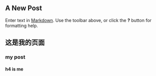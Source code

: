 ## A New Post

Enter text in [Markdown](http://daringfireball.net/projects/markdown/). Use the toolbar above, or click the **?** button for formatting help.
## 这是我的页面


### my post

#### h4 is me